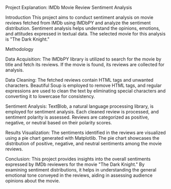 Project Explanation: IMDb Movie Review Sentiment Analysis

Introduction
This project aims to conduct sentiment analysis on movie reviews fetched from IMDb using IMDbPY and analyze the sentiment distribution. Sentiment analysis helps understand the opinions, emotions, and attitudes expressed in textual data. The selected movie for this analysis is "The Dark Knight."

Methodology

Data Acquisition:
The IMDbPY library is utilized to search for the movie by title and fetch its reviews. If the movie is found, its reviews are collected for analysis.

Data Cleaning:
The fetched reviews contain HTML tags and unwanted characters. Beautiful Soup is employed to remove HTML tags, and regular expressions are used to clean the text by eliminating special characters and converting it to lowercase for consistency.

Sentiment Analysis:
TextBlob, a natural language processing library, is employed for sentiment analysis. Each cleaned review is processed, and sentiment polarity is assessed. Reviews are categorized as positive, negative, or neutral based on their polarity scores.

Results Visualization:
The sentiments identified in the reviews are visualized using a pie chart generated with Matplotlib. The pie chart showcases the distribution of positive, negative, and neutral sentiments among the movie reviews.

Conclusion:
This project provides insights into the overall sentiments expressed by IMDb reviewers for the movie "The Dark Knight." By examining sentiment distributions, it helps in understanding the general emotional tone conveyed in the reviews, aiding in assessing audience opinions about the movie.
